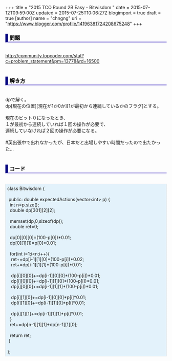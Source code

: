 +++
title = "2015 TCO Round 2B Easy - Bitwisdom "
date = 2015-07-12T09:59:00Z
updated = 2015-07-25T10:06:27Z
blogimport = true
draft = true
[author]
	name = "chngng"
	uri = "https://www.blogger.com/profile/14196381724208675248"
+++

<div dir="ltr" style="text-align: left;" trbidi="on"><h3 style="border-bottom: 2px solid slateblue; border-left: 8px solid navy; color: black; padding: 0px 0px 1px 5px;">問題 <br /></h3><br /><a href="http://community.topcoder.com/stat?c=problem_statement&amp;pm=13778&amp;rd=16500" target="_blank">http://community.topcoder.com/stat?c=problem_statement&amp;pm=13778&amp;rd=16500</a><br /><br /><h3 style="border-bottom: 2px solid slateblue; border-left: 8px solid navy; color: black; padding: 0px 0px 1px 5px;">解き方 </h3><br />dpで解く。<br />dp[現在の位置][現在が1か0か][1が最初から連続しているかのフラグ]とする。<br /><br />現在のビット０になったとき、<br />１が最初から連続していれば１回の操作が必要で、<br />連続していなければ２回の操作が必要になる。<br /><br />#英出張中で出れなかったが、日本だと出場しやすい時間だったので出たかった…<br /><br /><h3 style="border-bottom: 2px solid slateblue; border-left: 8px solid navy; color: black; padding: 0px 0px 1px 5px;">コード </h3><br /><div style="background-color: #e3f2fb; border: 1px dotted #CCCCCC; padding: 5px;">class Bitwisdom {<br /><br /><span class="Apple-tab-span" style="white-space: pre;"> </span>public: double expectedActions(vector&lt;int&gt; p) {<br /><span class="Apple-tab-span" style="white-space: pre;">  </span>int n=p.size();<br /><span class="Apple-tab-span" style="white-space: pre;">  </span>double dp[301][2][2];<br /><br /><span class="Apple-tab-span" style="white-space: pre;">  </span>memset(dp,0,sizeof(dp));<br /><span class="Apple-tab-span" style="white-space: pre;">  </span>double ret=0;<br /><br /><span class="Apple-tab-span" style="white-space: pre;">  </span>dp[0][0][0]=(100-p[0])*0.01;<br /><span class="Apple-tab-span" style="white-space: pre;">  </span>dp[0][1][1]=p[0]*0.01;<br /><br /><span class="Apple-tab-span" style="white-space: pre;">  </span>for(int i=1;i&lt;n;i++){<br /><span class="Apple-tab-span" style="white-space: pre;">   </span>ret+=dp[i-1][1][0]*(100-p[i])*0.02;<br /><span class="Apple-tab-span" style="white-space: pre;">   </span>ret+=dp[i-1][1][1]*(100-p[i])*0.01;<br /><br /><span class="Apple-tab-span" style="white-space: pre;">   </span>dp[i][0][0]+=dp[i-1][0][0]*(100-p[i])*0.01;<br /><span class="Apple-tab-span" style="white-space: pre;">   </span>dp[i][0][0]+=dp[i-1][1][0]*(100-p[i])*0.01;<br /><span class="Apple-tab-span" style="white-space: pre;">   </span>dp[i][0][0]+=dp[i-1][1][1]*(100-p[i])*0.01;<br /><br /><span class="Apple-tab-span" style="white-space: pre;">   </span>dp[i][1][0]+=dp[i-1][0][0]*p[i]*0.01;<br /><span class="Apple-tab-span" style="white-space: pre;">   </span>dp[i][1][0]+=dp[i-1][1][0]*p[i]*0.01;<br /><br /><span class="Apple-tab-span" style="white-space: pre;">   </span>dp[i][1][1]+=dp[i-1][1][1]*p[i]*0.01;<br /><span class="Apple-tab-span" style="white-space: pre;">  </span>}<br /><span class="Apple-tab-span" style="white-space: pre;">  </span>ret+=dp[n-1][1][1]+dp[n-1][1][0];<br /><br /><span class="Apple-tab-span" style="white-space: pre;">  </span>return ret;<br /><span class="Apple-tab-span" style="white-space: pre;"> </span>}<br /><br />};</div></div>
